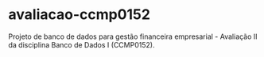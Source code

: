 # avaliacao-ccmp0152
 Projeto de banco de dados para gestão financeira empresarial - Avaliação II da disciplina Banco de Dados I (CCMP0152).
